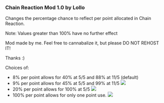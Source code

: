 ### Chain Reaction Mod 1.0 by Lollo
Changes the percentage chance to reflect per point allocated in Chain Reaction.

  Note: Values greater than 100% have no further effect

Mod made by me. Feel free to cannabalize it, but please DO NOT REHOST IT!

Thanks :)

Choices of:
* 8% per point allows for 40% at 5/5 and 88% at 11/5 (default)
* 9% per point allows for 45% at 5/5 and 99% at 11/5 ![ ](https://i.imgur.com/UZSrOCL.png)
* 20% per point allows for 100% at 5/5 ![ ](https://i.imgur.com/4peRx7Z.png)
* 100% per point allows for only one point use. ![ ](https://i.imgur.com/ZU1jqeN.png)
